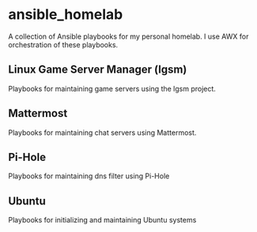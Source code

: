 # ansible_homelab
A collection of Ansible playbooks for my personal homelab. I use AWX for orchestration of these playbooks.

## Linux Game Server Manager (lgsm)
Playbooks for maintaining game servers using the lgsm project.

## Mattermost
Playbooks for maintaining chat servers using Mattermost.

## Pi-Hole
Playbooks for maintaining dns filter using Pi-Hole

## Ubuntu
Playbooks for initializing and maintaining Ubuntu systems
